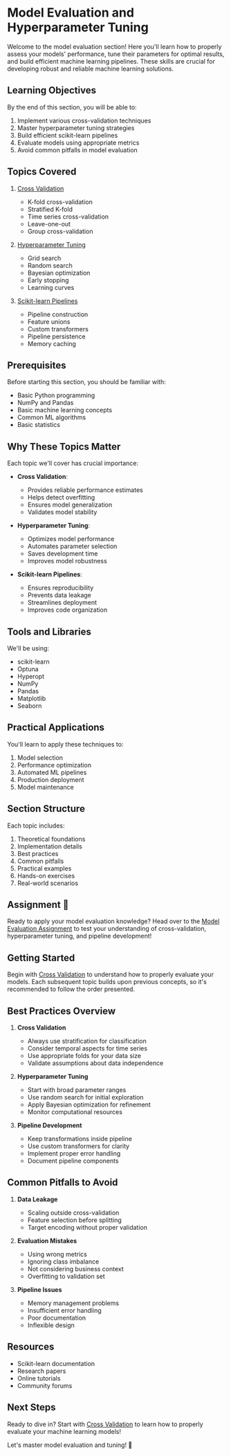 # Model Evaluation and Hyperparameter Tuning

Welcome to the model evaluation section! Here you'll learn how to properly assess your models' performance, tune their parameters for optimal results, and build efficient machine learning pipelines. These skills are crucial for developing robust and reliable machine learning solutions.

## Learning Objectives

By the end of this section, you will be able to:

1. Implement various cross-validation techniques
2. Master hyperparameter tuning strategies
3. Build efficient scikit-learn pipelines
4. Evaluate models using appropriate metrics
5. Avoid common pitfalls in model evaluation

## Topics Covered

1. [Cross Validation](./cross-validation.md)
   - K-fold cross-validation
   - Stratified K-fold
   - Time series cross-validation
   - Leave-one-out
   - Group cross-validation

2. [Hyperparameter Tuning](./hyperparameter-tuning.md)
   - Grid search
   - Random search
   - Bayesian optimization
   - Early stopping
   - Learning curves

3. [Scikit-learn Pipelines](./sklearn-pipelines.md)
   - Pipeline construction
   - Feature unions
   - Custom transformers
   - Pipeline persistence
   - Memory caching

## Prerequisites

Before starting this section, you should be familiar with:
- Basic Python programming
- NumPy and Pandas
- Basic machine learning concepts
- Common ML algorithms
- Basic statistics

## Why These Topics Matter

Each topic we'll cover has crucial importance:

- **Cross Validation**: 
  - Provides reliable performance estimates
  - Helps detect overfitting
  - Ensures model generalization
  - Validates model stability

- **Hyperparameter Tuning**:
  - Optimizes model performance
  - Automates parameter selection
  - Saves development time
  - Improves model robustness

- **Scikit-learn Pipelines**:
  - Ensures reproducibility
  - Prevents data leakage
  - Streamlines deployment
  - Improves code organization

## Tools and Libraries

We'll be using:
- scikit-learn
- Optuna
- Hyperopt
- NumPy
- Pandas
- Matplotlib
- Seaborn

## Practical Applications

You'll learn to apply these techniques to:
1. Model selection
2. Performance optimization
3. Automated ML pipelines
4. Production deployment
5. Model maintenance

## Section Structure

Each topic includes:
1. Theoretical foundations
2. Implementation details
3. Best practices
4. Common pitfalls
5. Practical examples
6. Hands-on exercises
7. Real-world scenarios

## Assignment 📝

Ready to apply your model evaluation knowledge? Head over to the [Model Evaluation Assignment](../_assignments/5.5-assignment.md) to test your understanding of cross-validation, hyperparameter tuning, and pipeline development!

## Getting Started

Begin with [Cross Validation](./cross-validation.md) to understand how to properly evaluate your models. Each subsequent topic builds upon previous concepts, so it's recommended to follow the order presented.

## Best Practices Overview

1. **Cross Validation**
   - Always use stratification for classification
   - Consider temporal aspects for time series
   - Use appropriate folds for your data size
   - Validate assumptions about data independence

2. **Hyperparameter Tuning**
   - Start with broad parameter ranges
   - Use random search for initial exploration
   - Apply Bayesian optimization for refinement
   - Monitor computational resources

3. **Pipeline Development**
   - Keep transformations inside pipeline
   - Use custom transformers for clarity
   - Implement proper error handling
   - Document pipeline components

## Common Pitfalls to Avoid

1. **Data Leakage**
   - Scaling outside cross-validation
   - Feature selection before splitting
   - Target encoding without proper validation

2. **Evaluation Mistakes**
   - Using wrong metrics
   - Ignoring class imbalance
   - Not considering business context
   - Overfitting to validation set

3. **Pipeline Issues**
   - Memory management problems
   - Insufficient error handling
   - Poor documentation
   - Inflexible design

## Resources

- Scikit-learn documentation
- Research papers
- Online tutorials
- Community forums

## Next Steps

Ready to dive in? Start with [Cross Validation](./cross-validation.md) to learn how to properly evaluate your machine learning models!

Let's master model evaluation and tuning! 🚀
